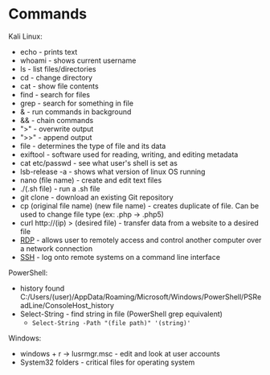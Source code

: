 <h1>Commands</h1>

Kali Linux:
* echo - prints text
* whoami - shows current username
* ls - list files/directories
* cd - change directory
* cat - show file contents
* find - search for files
* grep - search for something in file
* & - run commands in background
* && - chain commands
* ">" - overwrite output
* ">>" - append output
* file - determines the type of file and its data
* exiftool - software used for reading, writing, and editing metadata
* cat etc/passwd - see what user's shell is set as
* lsb-release -a - shows what version of linux OS running
* nano (file name) - create and edit text files
* ./(.sh file) - run a .sh file
* git clone - download an existing Git repository
* cp (original file name) (new file name) - creates duplicate of file. Can be used to change file type (ex: .php -> .php5)
* curl http://(ip) > (desired file) - transfer data from a website to a desired file
* [RDP](https://github.com/ntieu4328/TryHackMe/blob/main/How%20to%20RDP%20Into%20Machine.md) - allows user to remotely access and control another computer over a network connection
* [SSH](https://github.com/ntieu4328/TryHackMe/blob/main/How%20to%20SSH%20Into%20Machine.md) - log onto remote systems on a command line interface

PowerShell:
* history found C:/Users/(user)/AppData/Roaming/Microsoft/Windows/PowerShell/PSReadLine/ConsoleHost_history
* Select-String - find string in file (PowerShell grep equivalent)
  * `Select-String -Path "(file path)" '(string)'`
 
Windows:
* windows + r -> lusrmgr.msc - edit and look at user accounts
* System32 folders - critical files for operating system
